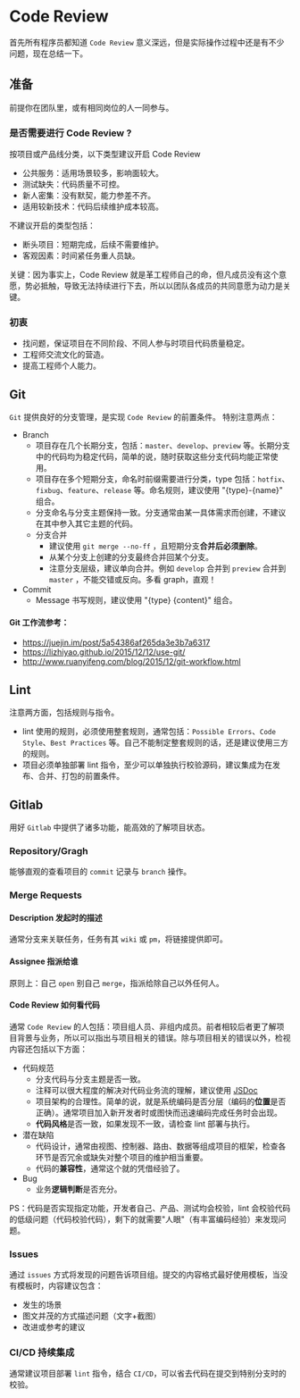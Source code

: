 # Code Review
首先所有程序员都知道 `Code Review` 意义深远，但是实际操作过程中还是有不少问题，现在总结一下。

## 准备
前提你在团队里，或有相同岗位的人一同参与。

### 是否需要进行 Code Review ? 
按项目或产品线分类，以下类型建议开启 Code Review
- 公共服务：适用场景较多，影响面较大。
- 测试缺失：代码质量不可控。
- 新人密集：没有默契，能力参差不齐。
- 适用较新技术：代码后续维护成本较高。

不建议开启的类型包括：
- 断头项目：短期完成，后续不需要维护。
- 客观因素：时间紧任务重人员缺。

关键：因为事实上，Code Review 就是革工程师自己的命，但凡成员没有这个意愿，势必抵触，导致无法持续进行下去，所以以团队各成员的共同意愿为动力是关键。

### 初衷
- 找问题，保证项目在不同阶段、不同人参与时项目代码质量稳定。
- 工程师交流文化的营造。
- 提高工程师个人能力。

## Git
`Git` 提供良好的分支管理，是实现 `Code Review` 的前置条件。
特别注意两点：
- Branch
  - 项目存在几个长期分支，包括：`master`、`develop`、`preview` 等。长期分支中的代码均为稳定代码，简单的说，随时获取这些分支代码均能正常使用。
  - 项目存在多个短期分支，命名时前缀需要进行分类，type 包括：`hotfix`、`fixbug`、`feature`、`release` 等。命名规则，建议使用 "{type}-{name}" 组合。
  - 分支命名与分支主题保持一致。分支通常由某一具体需求而创建，不建议在其中参入其它主题的代码。
  - 分支合并
    - 建议使用 `git merge --no-ff` ，且短期分支**合并后必须删除**。
    - 从某个分支上创建的分支最终合并回某个分支。
    - 注意分支层级，建议单向合并。例如 `develop` 合并到 `preview` 合并到 `master` ，不能交错或反向。多看 graph，直观！
- Commit
  - Message 书写规则，建议使用 "{type} {content}" 组合。

#### Git 工作流参考：
- https://juejin.im/post/5a54386af265da3e3b7a6317
- https://lizhiyao.github.io/2015/12/12/use-git/
- http://www.ruanyifeng.com/blog/2015/12/git-workflow.html

## Lint
注意两方面，包括规则与指令。
- lint 使用的规则，必须使用整套规则，通常包括：`Possible Errors`、`Code Style`、`Best Practices` 等。自己不能制定整套规则的话，还是建议使用三方的规则。
- 项目必须单独部署 lint 指令，至少可以单独执行校验源码，建议集成为在发布、合并、打包的前置条件。

## Gitlab
用好 `Gitlab` 中提供了诸多功能，能高效的了解项目状态。

### Repository/Gragh
能够直观的查看项目的 `commit` 记录与 `branch` 操作。

### Merge Requests
#### Description 发起时的描述
通常分支来关联任务，任务有其 `wiki` 或 `pm`，将链接提供即可。

#### Assignee 指派给谁
原则上：自己 `open` 别自己 `merge`，指派给除自己以外任何人。

#### Code Review 如何看代码
通常 `Code Review` 的人包括：项目组人员、非组内成员。前者相较后者更了解项目背景与业务，所以可以指出与项目相关的错误。除与项目相关的错误以外，检视内容还包括以下方面：
- 代码规范
  - 分支代码与分支主题是否一致。
  - 注释可以很大程度的解决对代码业务流的理解，建议使用 [JSDoc](http://usejsdoc.org/)
  - 项目架构的合理性。简单的说，就是系统编码是否分层（编码的**位置**是否正确）。通常项目加入新开发者时或图快而迅速编码完成任务时会出现。
  - **代码风格**是否一致，如果发现不一致，请检查 lint 部署与执行。
- 潜在缺陷
  - 代码设计，通常由视图、控制器、路由、数据等组成项目的框架，检查各环节是否冗余或缺失对整个项目的维护相当重要。
  - 代码的**兼容性**，通常这个就的凭借经验了。
- Bug
  - 业务**逻辑判断**是否充分。

PS：代码是否实现指定功能，开发者自己、产品、测试均会校验，lint 会校验代码的低级问题（代码校验代码），剩下的就需要"人眼"（有丰富编码经验）来发现问题。


### Issues
通过 `issues` 方式将发现的问题告诉项目组。提交的内容格式最好使用模板，当没有模板时，内容建议包含：
- 发生的场景
- 图文并茂的方式描述问题（文字+截图）
- 改进或参考的建议


### CI/CD 持续集成
通常建议项目部署 `lint` 指令，结合 `CI/CD`，可以省去代码在提交到特别分支时的校验。
